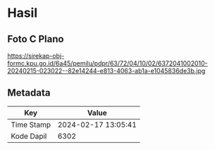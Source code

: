 # Hasil

## Foto C Plano

https://sirekap-obj-formc.kpu.go.id/6a45/pemilu/pdpr/63/72/04/10/02/6372041002010-20240215-023022--82e14244-e813-4063-ab1a-e1045836de3b.jpg


## Metadata

| Key        | Value               |
| ---------- | ------------------- |
| Time Stamp | 2024-02-17 13:05:41 |
| Kode Dapil | 6302                |



